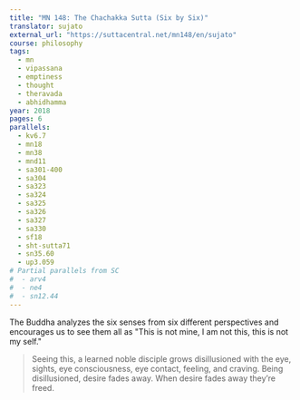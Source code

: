 ```yaml
---
title: "MN 148: The Chachakka Sutta (Six by Six)"
translator: sujato
external_url: "https://suttacentral.net/mn148/en/sujato"
course: philosophy
tags:
  - mn
  - vipassana
  - emptiness
  - thought
  - theravada
  - abhidhamma
year: 2018
pages: 6
parallels:
  - kv6.7
  - mn18
  - mn38
  - mnd11
  - sa301-400
  - sa304
  - sa323
  - sa324
  - sa325
  - sa326
  - sa327
  - sa330
  - sf18
  - sht-sutta71
  - sn35.60
  - up3.059
# Partial parallels from SC
#  - arv4
#  - ne4
#  - sn12.44
---
```


The Buddha analyzes the six senses from six different perspectives and encourages us to see them all as "This is not mine, I am not this, this is not my self."

> Seeing this, a learned noble disciple grows disillusioned with the eye, sights, eye consciousness, eye contact, feeling, and craving. Being disillusioned, desire fades away. When desire fades away they’re freed.
